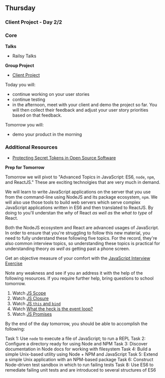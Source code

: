 ## Thursday
### Client Project - Day 2/2

### Core

**Talks**

- Railsy Talks

**Group Project**

- [Client Project](../../../../client-project-challenge)

Today you will:

- continue working on your user stories
- continue testing
- in the afternoon, meet with your client and demo the project so far. You will then collect their feedback and adjust your user story priorities based on that feedback.

Tomorrow you will:

- demo your product in the morning

### Additional Resources

- [Protecting Secret Tokens in Open Source Software](https://github.com/devbootcamp/reference/wiki/Open-Source-Secrets)

**Prep for Tomorrow**

Tomorrow we will pivot to "Advanced Topics in JavaScript: ES6, `node`, `npm`,
and ReactJS." These are exciting technolgies that are very much in demand.

We will learn to write JavaScript applications on the server that you use from
the command-line using NodeJS and its package ecosystem, `npm`. We will also
use those tools to build web servers which serve complex JavaScript
applications written in ES6 and then translated to ReactJS. By doing to you'll
understan the _why_ of React _as well as_ the _what to type_ of React.

Both the NodeJS ecosystem and React are advanced usages of JavaScript. In order
to ensure that you're struggling to follow this new material, you need to fully
understand these following five topics. For the record, they're also common
interview topics, so understanding these topics is practical for understanding
theory _as well as_ getting past a phone screen.

Get an objective measure of your comfort with the [JavaScript Interview Exercise](https://github.com/nyc-coyotes-2016/p2-javascript-interview-exercises/blob/master/javascript-fundamentals.md)

Note any weakness and see if you an address it with the help of the following
resources. If you require further help, bring questions to school tomorrow.

1. Watch [JS Scope](https://www.youtube.com/watch?v=SBwoFkRjZvE)
2. Watch [JS Closure](https://www.youtube.com/watch?v=CQqwU2Ixu-U&index=5&list=PL0zVEGEvSaeEd9hlmCXrk5yUyqUag-n84)
3. Watch [JS `this` and `bind`](https://www.youtube.com/watch?v=PIkA60I0dKU)
4. Watch [What the heck is the event loop?](https://youtu.be/8aGhZQkoFbQ)
5. Watch [JS Promises](https://www.youtube.com/watch?v=2d7s3spWAzo&index=8&list=PL0zVEGEvSaeEd9hlmCXrk5yUyqUag-n84)

By the end of the day tomorrow, you should be able to accomplish the following:

Task 1: Use `node` to execute a file of JavaScript; to run a REPL
Task 2: Configure a directory ready for using Node and NPM
Task 3: Discover documentation in Node docs for working with filesystem
Task 4: Build a simple Unix-based utility using Node + NPM and JavaScript
Task 5: Extend a simple Unix application with an NPM-based package
Task 6: Construct Node-driven test sandbox in which to run failing tests
Task 8: Use ES6 to remediate failing unit tests and are introduced to several structures of ES6
